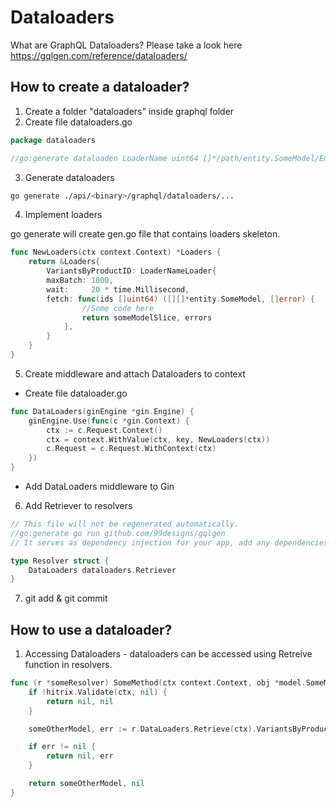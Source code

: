# Dataloaders
What are GraphQL Dataloaders? Please take a look here https://gqlgen.com/reference/dataloaders/

## How to create a dataloader?
1. Create a folder "dataloaders" inside graphql folder
2. Create file dataloaders.go

```go
package dataloaders

//go:generate dataloaden LoaderName uint64 []*/path/entity.SomeModel/Entity
```

3. Generate dataloaders
```bash
go generate ./api/<binary>/graphql/dataloaders/...
```
4. Implement loaders

go generate will create gen.go file that contains loaders skeleton.
```go
func NewLoaders(ctx context.Context) *Loaders {
    return &Loaders{
        VariantsByProductID: LoaderNameLoader{
        maxBatch: 1000,
        wait:     20 * time.Millisecond,
        fetch: func(ids []uint64) ([][]*entity.SomeModel, []error) {
                //Some code here
				return someModelSlice, errors
			},
		}
	}
}
```

5. Create middleware and attach Dataloaders to context
 - Create file dataloader.go
```go
func DataLoaders(ginEngine *gin.Engine) {
	ginEngine.Use(func(c *gin.Context) {
		ctx := c.Request.Context()
		ctx = context.WithValue(ctx, key, NewLoaders(ctx))
		c.Request = c.Request.WithContext(ctx)
	})
}
```
 - Add DataLoaders middleware to Gin

6. Add Retriever to resolvers

```go
// This file will not be regenerated automatically.
//go:generate go run github.com/99designs/gqlgen
// It serves as dependency injection for your app, add any dependencies you require here.

type Resolver struct {
    DataLoaders dataloaders.Retriever
}
```

7. git add & git commit

## How to use a dataloader?

1. Accessing Dataloaders - dataloaders can be accessed using Retreive function in resolvers.

```go
func (r *someResolver) SomeMethod(ctx context.Context, obj *model.SomeModel) ([]*model.SomeOtherModel, error) {
	if !hitrix.Validate(ctx, nil) {
		return nil, nil
	}

	someOtherModel, err := r.DataLoaders.Retrieve(ctx).VariantsByProductID.Load(obj.ID)

	if err != nil {
		return nil, err
	}

	return someOtherModel, nil
}
```